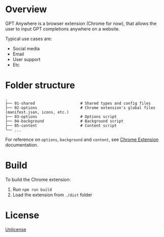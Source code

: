 # Overview
GPT Anywhere is a browser extension (Chrome for now), that allows the user to input GPT completions anywhere on a website.

Typical use cases are:
- Social media
- Email
- User support
- Etc

# Folder structure
```
.
├── 01-shared                    # Shared types and config files
├── 02-options                   # Chrome extension's global files (manifest.json, icons, etc.)
├── 03-options                   # Options script
├── 04-background                # Background script
├── 05-content                   # Content script
└── ...
```
For reference on `options`, `background` and `content`, see [Chrome Extension](https://developer.chrome.com/docs/extensions/) documentation.

# Build
To build the Chrome extension:
1. Run `npm run build`
2. Load the extension from `./dist` folder

# License
[Unlicense](LICENSE)
